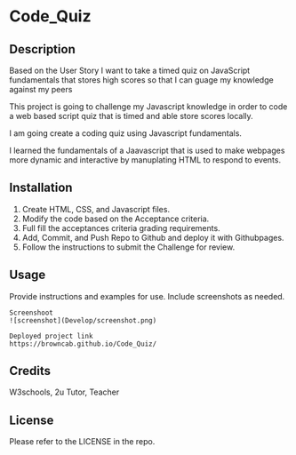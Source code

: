 # Code_Quiz

## Description
Based on the User Story I want to take a timed quiz on JavaScript fundamentals that stores high scores so that I can guage my knowledge against my peers

This project is going to challenge my Javascript knowledge in order to code a web based script quiz that is timed and able store scores locally.

I am going create a coding quiz using Javascript fundamentals.

I learned the fundamentals of a Jaavascript that is used to make webpages more dynamic and interactive by manuplating HTML to respond to events.

## Installation
1. Create HTML, CSS, and Javascript files.
2. Modify the code based on the Acceptance criteria.
3. Full fill the acceptances criteria grading requirements.
4. Add, Commit, and Push Repo to Github and deploy it with Githubpages.
5. Follow the instructions to submit the Challenge for review.

## Usage
Provide instructions and examples for use. Include screenshots as needed. 

    
    Screenshoot
    ![screenshot](Develop/screenshot.png)

    Deployed project link
    https://browncab.github.io/Code_Quiz/

    

## Credits
W3schools, 2u Tutor, Teacher

## License
Please refer to the LICENSE in the repo.